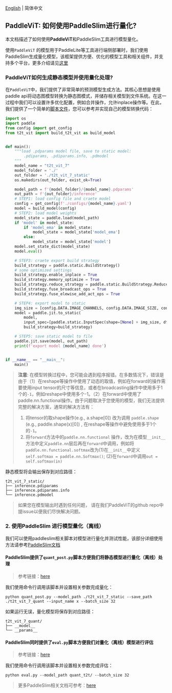 [English](./paddlevit-quant-en.md) | 简体中文

## PaddleViT: 如何使用PaddleSlim进行量化?
本文档描述了如何使用**PaddleViT**和PaddleSlim工具进行模型量化。

使用`PaddleViT` 的模型用于PaddleLite等工具进行端侧部署时，我们使用PaddleSlim生成量化模型，该框架提供方便、优化的模型工具和相关组件，并支持多个平台，更多介绍请见[这里](https://paddleslim.readthedocs.io/zh_CN/develop/intro.html)



### PaddleViT如何生成静态模型并使用量化处理?
在`PaddleViT`中，我们提供了非常简单的预测模型生成方法。其核心思想是使用paddle api将动态图模型转换为静态图模式，并储存相关模型到文件系统。在这一过程中我们可以设置许多优化配置，例如合并操作，允许inplace操作等。在此，我们提供了一个简单的[脚本文件](../image_classification/T2T_ViT/export_models.py)，您可以参考并实现自己的模型转换代码：


```python
import os
import paddle
from config import get_config
from t2t_vit import build_t2t_vit as build_model


def main():
    """load .pdparams model file, save to static model:
        .pdiparams, .pdiparams.info, .pdmodel
    """
    model_name = "t2t_vit_7"
    model_folder = './'
    out_folder = './t2t_vit_7_static'
    os.makedirs(out_folder, exist_ok=True)

    model_path = f'{model_folder}/{model_name}.pdparams'
    out_path = f'{out_folder}/inference'
    # STEP1: load config file and craete model
    config = get_config(f'./configs/{model_name}.yaml')
    model = build_model(config)
    # STEP2: load model weights 
    model_state = paddle.load(model_path)
    if 'model' in model_state:
        if 'model_ema' in model_state:
            model_state = model_state['model_ema']
        else:
            model_state = model_state['model']
    model.set_state_dict(model_state)    
    model.eval()

    # STEP3: craete export build strategy
    build_strategy = paddle.static.BuildStrategy()
    # some optimized settings
    build_strategy.enable_inplace = True
    build_strategy.memory_optimize = True
    build_strategy.reduce_strategy = paddle.static.BuildStrategy.ReduceStrategy.Reduce
    build_strategy.fuse_broadcast_ops = True
    build_strategy.fuse_elewise_add_act_ops = True

    # STEP4: export model to static 
    img_size = [config.DATA.IMAGE_CHANNELS, config.DATA.IMAGE_SIZE, config.DATA.IMAGE_SIZE]
    model = paddle.jit.to_static(
        model,
        input_spec=[paddle.static.InputSpec(shape=[None] + img_size, dtype='float32'), name='x'],
        build_strategy=build_strategy)

    # STEP5: save static model to file
    paddle.jit.save(model, out_path)
    print(f'export model {model_name} done')


if __name__ == "__main__":
    main()

```

> **注意**: 在模型转换过程中，您可能会遇到程序报错。在多数情况下，错误是由于（1）在reshape等操作中使用了动态的取值，例如在forward的操作需要使用input tensor的尺寸等信息，或者在broadcasting操作中使用多于1个的`-1`，例如reshape中使用多个-1。（2）在forward中使用了paddle.nn.functional操作。由于问题取决于您使用的模型，我们无法提供完整的解决方案，通常的解决方法有：
> 1. 将tensor的取shape操作(e.g., a.shape[0]) 改为调用 `paddle.shape` (e.g., paddle.shape(x)[0]) , 在reshape等操作中避免使用多于1个的`-1`。
> 2. 将`forward`方法中的`paddle.nn.functional` 操作，改为在模型`__init__`方法中定义`paddle.nn`层后再在`forward`中调用，例如将`paddle.nn.functional.softmax`改为(1)在`__init__`中定义`self.softmax = paddle.nn.Softmax()`; (2)在`forward`中调用`out = self.softmax(in)`

静态模型将会输出保存到对应路径：
```
t2t_vit_7_static/
├── inference.pdiparams
├── inference.pdiparams.info
└── inference.pdmodel
```
> 如果您在模型输出时遇到任何问题， 请在我们PaddleViT的github repo中提issue以便我们尽快解决问题。


### 2. 使用PaddleSlim 进行模型量化（离线）
我们可以使用paddleslim相关脚本对模型进行量化并测试性能，该部分详细使用方法请参考[PaddleSlim文档](https://paddleslim.readthedocs.io/zh_CN/develop/quick_start/dygraph/dygraph_quant_post_tutorial.html)




#### PaddleSlim提供了`quant_post.py`脚本方便我们将静态模型进行量化（离线）处理
> 参考链接：[here](https://github.com/PaddlePaddle/PaddleSlim/blob/develop/demo/quant/quant_post/quant_post.py)

我们使用命令行调用该脚本并设置相关参数完成量化：
```shell
python quant_post.py --model_path ./t2t_vit_7_static --save_path ./t2t_vit_7_quant --input_name x --batch_size 32
```
如果运行无误，量化模型将保存到对应路径：
```
t2t_vit_7_quant/
├── __model__
└── __params__
```

#### PaddleSlim同时提供了`eval.py`脚本方便我们对量化（离线）模型进行评估
> 参考链接：[here](https://github.com/PaddlePaddle/PaddleSlim/blob/develop/demo/quant/quant_post/eval.py)

我们使用命令行调用该脚本并设置相关参数完成评估：
```shell
python eval.py --model_path quant_t2t/ --batch_size 32
```

> 更多PaddleSlim相关文档可参考：[here](https://github.com/PaddlePaddle/PaddleSlim/tree/develop/demo/quant/quant_post)